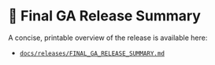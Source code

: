 # 📘 Final GA Release Summary

A concise, printable overview of the release is available here:

- [`docs/releases/FINAL_GA_RELEASE_SUMMARY.md`](./FINAL_GA_RELEASE_SUMMARY.md)
